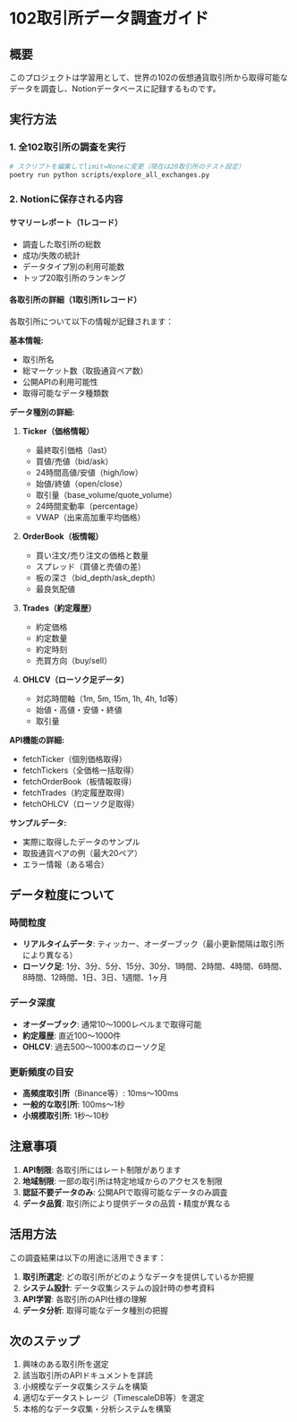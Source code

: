 # 102取引所データ調査ガイド

## 概要
このプロジェクトは学習用として、世界の102の仮想通貨取引所から取得可能なデータを調査し、Notionデータベースに記録するものです。

## 実行方法

### 1. 全102取引所の調査を実行
```bash
# スクリプトを編集してlimit=Noneに変更（現在は20取引所のテスト設定）
poetry run python scripts/explore_all_exchanges.py
```

### 2. Notionに保存される内容

#### サマリーレポート（1レコード）
- 調査した取引所の総数
- 成功/失敗の統計
- データタイプ別の利用可能数
- トップ20取引所のランキング

#### 各取引所の詳細（1取引所1レコード）
各取引所について以下の情報が記録されます：

**基本情報:**
- 取引所名
- 総マーケット数（取扱通貨ペア数）
- 公開APIの利用可能性
- 取得可能なデータ種類数

**データ種別の詳細:**

1. **Ticker（価格情報）**
   - 最終取引価格（last）
   - 買値/売値（bid/ask）
   - 24時間高値/安値（high/low）
   - 始値/終値（open/close）
   - 取引量（base_volume/quote_volume）
   - 24時間変動率（percentage）
   - VWAP（出来高加重平均価格）

2. **OrderBook（板情報）**
   - 買い注文/売り注文の価格と数量
   - スプレッド（買値と売値の差）
   - 板の深さ（bid_depth/ask_depth）
   - 最良気配値

3. **Trades（約定履歴）**
   - 約定価格
   - 約定数量
   - 約定時刻
   - 売買方向（buy/sell）

4. **OHLCV（ローソク足データ）**
   - 対応時間軸（1m, 5m, 15m, 1h, 4h, 1d等）
   - 始値・高値・安値・終値
   - 取引量

**API機能の詳細:**
- fetchTicker（個別価格取得）
- fetchTickers（全価格一括取得）
- fetchOrderBook（板情報取得）
- fetchTrades（約定履歴取得）
- fetchOHLCV（ローソク足取得）

**サンプルデータ:**
- 実際に取得したデータのサンプル
- 取扱通貨ペアの例（最大20ペア）
- エラー情報（ある場合）

## データ粒度について

### 時間粒度
- **リアルタイムデータ**: ティッカー、オーダーブック（最小更新間隔は取引所により異なる）
- **ローソク足**: 1分、3分、5分、15分、30分、1時間、2時間、4時間、6時間、8時間、12時間、1日、3日、1週間、1ヶ月

### データ深度
- **オーダーブック**: 通常10〜1000レベルまで取得可能
- **約定履歴**: 直近100〜1000件
- **OHLCV**: 過去500〜1000本のローソク足

### 更新頻度の目安
- **高頻度取引所**（Binance等）: 10ms〜100ms
- **一般的な取引所**: 100ms〜1秒
- **小規模取引所**: 1秒〜10秒

## 注意事項

1. **API制限**: 各取引所にはレート制限があります
2. **地域制限**: 一部の取引所は特定地域からのアクセスを制限
3. **認証不要データのみ**: 公開APIで取得可能なデータのみ調査
4. **データ品質**: 取引所により提供データの品質・精度が異なる

## 活用方法

この調査結果は以下の用途に活用できます：

1. **取引所選定**: どの取引所がどのようなデータを提供しているか把握
2. **システム設計**: データ収集システムの設計時の参考資料
3. **API学習**: 各取引所のAPI仕様の理解
4. **データ分析**: 取得可能なデータ種別の把握

## 次のステップ

1. 興味のある取引所を選定
2. 該当取引所のAPIドキュメントを詳読
3. 小規模なデータ収集システムを構築
4. 適切なデータストレージ（TimescaleDB等）を選定
5. 本格的なデータ収集・分析システムを構築